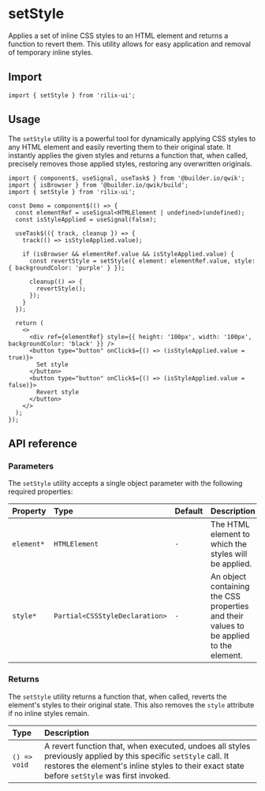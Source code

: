# setStyle

Applies a set of inline CSS styles to an HTML element and returns a function to revert them. This utility allows for easy application and removal of temporary inline styles.

## Import

```tsx
import { setStyle } from 'rilix-ui';
```

## Usage

The `setStyle` utility is a powerful tool for dynamically applying CSS styles to any HTML element and easily reverting them to their original state. It instantly applies the given styles and returns a function that, when called, precisely removes those applied styles, restoring any overwritten originals.

```tsx
import { component$, useSignal, useTask$ } from '@builder.io/qwik';
import { isBrowser } from '@builder.io/qwik/build';
import { setStyle } from 'rilix-ui';

const Demo = component$(() => {
  const elementRef = useSignal<HTMLElement | undefined>(undefined);
  const isStyleApplied = useSignal(false);

  useTask$(({ track, cleanup }) => {
    track(() => isStyleApplied.value);

    if (isBrowser && elementRef.value && isStyleApplied.value) {
      const revertStyle = setStyle({ element: elementRef.value, style: { backgroundColor: 'purple' } });

      cleanup(() => {
        revertStyle();
      });
    }
  });

  return (
    <>
      <div ref={elementRef} style={{ height: '100px', width: '100px', backgroundColor: 'black' }} />
      <button type="button" onClick$={() => (isStyleApplied.value = true)}>
        Set style
      </button>
      <button type="button" onClick$={() => (isStyleApplied.value = false)}>
        Revert style
      </button>
    </>
  );
});
```

## API reference

### Parameters

The `setStyle` utility accepts a single object parameter with the following required properties:

| Property   | Type                           | Default | Description                                                                            |
| :--------- | :----------------------------- | :------ | :------------------------------------------------------------------------------------- |
| `element*` | `HTMLElement`                  | `-`     | The HTML element to which the styles will be applied.                                  |
| `style*`   | `Partial<CSSStyleDeclaration>` | `-`     | An object containing the CSS properties and their values to be applied to the element. |

### Returns

The `setStyle` utility returns a function that, when called, reverts the element's styles to their original state. This also removes the `style` attribute if no inline styles remain.

| Type         | Description                                                                                                                                                                                                     |
| :----------- | :-------------------------------------------------------------------------------------------------------------------------------------------------------------------------------------------------------------- |
| `() => void` | A revert function that, when executed, undoes all styles previously applied by this specific `setStyle` call. It restores the element's inline styles to their exact state before `setStyle` was first invoked. |
